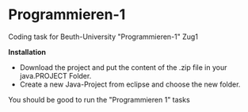 # Programmieren-1
Coding task for Beuth-University "Programmieren-1" Zug1

**Installation**

* Download the project and put the content of the .zip file in your java.PROJECT Folder.
* Create a new Java-Project from eclipse and choose the new folder.

You should be good to run the "Programmieren 1" tasks
